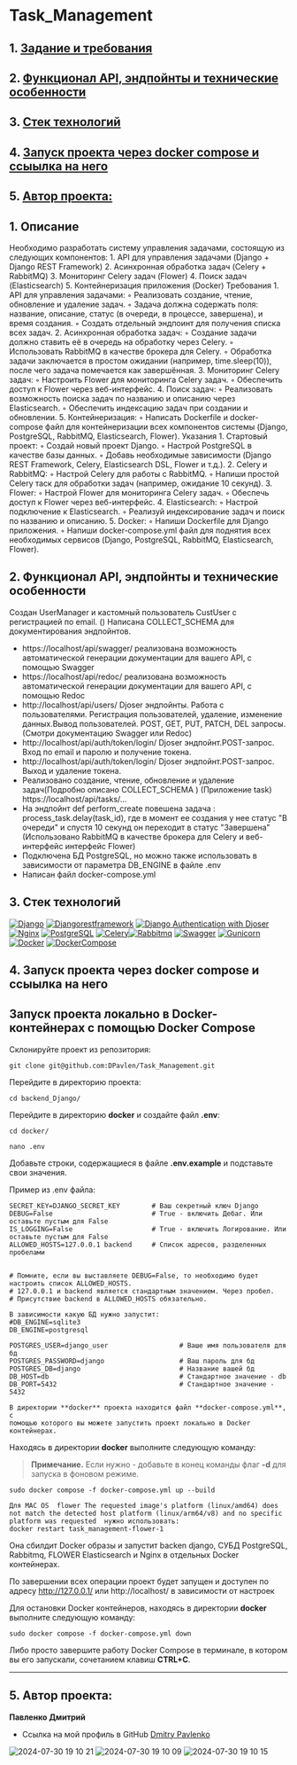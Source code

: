 # Task_Management
## 1. [Задание и требования](#1)
## 2. [Функционал API, эндпойнты и технические особенности](#2)
## 3. [Стек технологий](#3)
## 4. [Запуск проекта через docker compose и ссыылка на него](#4)
## 5. [Автор проекта:](#5)

## 1. Описание  <a id=1></a>

Необходимо разработать систему управления задачами, состоящую из следующих компонентов:
    1. API для управления задачами (Django + Django REST Framework)
    2. Асинхронная обработка задач (Celery + RabbitMQ)
    3. Мониторинг Celery задач (Flower)
    4. Поиск задач (Elasticsearch)
    5. Контейнеризация приложения (Docker)
Требования
    1. API для управления задачами:
        ◦ Реализовать создание, чтение, обновление и удаление задач.
        ◦ Задача должна содержать поля: название, описание, статус (в очереди, в процессе, завершена), и время создания.
        ◦ Создать отдельный эндпоинт для получения списка всех задач.
    2. Асинхронная обработка задач:
        ◦ Создание задачи должно ставить её в очередь на обработку через Celery.
        ◦ Использовать RabbitMQ в качестве брокера для Celery.
        ◦ Обработка задачи заключается в простом ожидании (например, time.sleep(10)), после чего задача помечается как завершённая.
    3. Мониторинг Celery задач:
        ◦ Настроить Flower для мониторинга Celery задач.
        ◦ Обеспечить доступ к Flower через веб-интерфейс.
    4. Поиск задач:
        ◦ Реализовать возможность поиска задач по названию и описанию через Elasticsearch.
        ◦ Обеспечить индексацию задач при создании и обновлении.
    5. Контейнеризация:
        ◦ Написать Dockerfile и docker-compose файл для контейнеризации всех компонентов системы (Django, PostgreSQL, RabbitMQ, Elasticsearch, Flower).
Указания
    1. Стартовый проект:
        ◦ Создай новый проект Django.
        ◦ Настрой PostgreSQL в качестве базы данных.
        ◦ Добавь необходимые зависимости (Django REST Framework, Celery, Elasticsearch DSL, Flower и т.д.).
    2. Celery и RabbitMQ:
        ◦ Настрой Celery для работы с RabbitMQ.
        ◦ Напиши простой Celery таск для обработки задач (например, ожидание 10 секунд).
    3. Flower:
        ◦ Настрой Flower для мониторинга Celery задач.
        ◦ Обеспечь доступ к Flower через веб-интерфейс.
    4. Elasticsearch:
        ◦ Настрой подключение к Elasticsearch.
        ◦ Реализуй индексирование задач и поиск по названию и описанию.
    5. Docker:
        ◦ Напиши Dockerfile для Django приложения.
        ◦ Напиши docker-compose.yml файл для поднятия всех необходимых сервисов (Django, PostgreSQL, RabbitMQ, Elasticsearch, Flower).

## 2. Функционал API, эндпойнты и технические особенности <a id=2></a>
Создан UserManager и кастомный пользователь CustUser с регистрацией по email. ()
Написана COLLECT_SCHEMA для документирования эндпойнтов.
- https://localhost/api/swagger/ реализована возможность автоматической генерации документации для вашего API, с помощью Swagger
- https://localhost/api/redoc/ реализована возможность автоматической генерации документации для вашего API, с помощью Redoc
- http://localhost/api/users/  Djoser эндпойнты. Работа с пользователями. Регистрация пользователей, удаление, изменение данных.Вывод пользователей. POST, GET, PUT, PATCH, DEL запросы.(Смотри документацию Swagger или Redoc)
- http://localhost/api/auth/token/login/ Djoser эндпойнт.POST-запрос. Вход по email и паролю и получение токена.
- http://localhost/api/auth/token/login/ Djoser эндпойнт.POST-запрос. Выход и удаление токена.
- Реализовано создание, чтение, обновление и удаление задач(Подробно описано COLLECT_SCHEMA ) (Приложение task)
  https://localhost/api/tasks/...
- На эндпойнт  def perform_create повешена задача : process_task.delay(task_id), где в момент ее создания у нее статус "В очереди"
  и спустя 10 секунд он переходит в статус "Завершена" (Использовано RabbitMQ в качестве брокера для Celery и веб-интерфейс интерфейс Flower)
- Подключена БД PostgreSQL, но можно также использовать в зависимости от параметра DB_ENGINE в файле .env
- Написан файл docker-compose.yml 


## 3. Стек технологий <a id=3></a>
[![Django](https://img.shields.io/badge/Django-4.2.1-6495ED)](https://www.djangoproject.com) [![Djangorestframework](https://img.shields.io/badge/djangorestframework-3.14.0-6495ED)](https://www.django-rest-framework.org/) [![Django Authentication with Djoser](https://img.shields.io/badge/Django_Authentication_with_Djoser-2.2.0-6495ED)](https://djoser.readthedocs.io/en/latest/getting_started.html) [![Nginx](https://img.shields.io/badge/Nginx-1.21.3-green)](https://nginx.org/ru/)  [![PostgreSQL](https://img.shields.io/badge/PostgreSQL-16-blue)](https://www.postgresql.org/) [![Celery](https://img.shields.io/badge/Celery-%205.2.7-blue?style=flat-square&logo=celery)](https://docs.celeryq.dev/en/stable/)[![Rabbitmq](https://www.rabbitmq.com/=redis)](https://www.rabbitmq.com/=redis) [![Swagger](https://img.shields.io/badge/Swagger-%201.21.7-blue?style=flat-square&logo=swagger)](https://swagger.io/) [![Gunicorn](https://img.shields.io/badge/Gunicorn-%2020.0.4-blue?style=flat-square&logo=gunicorn)](https://gunicorn.org/) [![Docker](https://img.shields.io/badge/Docker-%2024.0.5-blue?style=flat-square&logo=docker)](https://www.docker.com/) [![DockerCompose](https://img.shields.io/badge/Docker_Compose-%202.21.0-blue?style=flat-square&logo=docsdotrs)](https://docs.docker.com/compose/)




## 4. Запуск проекта через docker compose и ссыылка на него <a id=4></a>

## Запуск проекта локально в Docker-контейнерах с помощью Docker Compose

Склонируйте проект из репозитория:

```shell
git clone git@github.com:DPavlen/Task_Management.git
```


Перейдите в директорию проекта:

```shell
cd backend_Django/
```

Перейдите в директорию **docker** и создайте файл **.env**:

```shell
cd docker/
```

```shell
nano .env
```

Добавьте строки, содержащиеся в файле **.env.example** и подставьте 
свои значения.

Пример из .env файла:

```dotenv
SECRET_KEY=DJANGO_SECRET_KEY        # Ваш секретный ключ Django
DEBUG=False                         # True - включить Дебаг. Или оставьте пустым для False
IS_LOGGING=False                    # True - включить Логирование. Или оставьте пустым для False
ALLOWED_HOSTS=127.0.0.1 backend     # Список адресов, разделенных пробелами


# Помните, если вы выставляете DEBUG=False, то необходимо будет настроить список ALLOWED_HOSTS.
# 127.0.0.1 и backend является стандартным значением. Через пробел.
# Присутствие backend в ALLOWED_HOSTS обязательно.

В зависимости какую БД нужно запустит:
#DB_ENGINE=sqlite3
DB_ENGINE=postgresql

POSTGRES_USER=django_user                  # Ваше имя пользователя для бд
POSTGRES_PASSWORD=django                   # Ваш пароль для бд
POSTGRES_DB=django                         # Название вашей бд
DB_HOST=db                                 # Стандартное значение - db
DB_PORT=5432                               # Стандартное значение - 5432

```

```shell
В директории **docker** проекта находится файл **docker-compose.yml**, с 
помощью которого вы можете запустить проект локально в Docker контейнерах.
```

Находясь в директории **docker** выполните следующую команду:

> **Примечание.** Если нужно - добавьте в конец команды флаг **-d** для запуска
> в фоновом режиме.

```shell
sudo docker compose -f docker-compose.yml up --build
```
```shell
Для MAC OS  flower The requested image's platform (linux/amd64) does not match the detected host platform (linux/arm64/v8) and no specific platform was requested  нужно использовать:       
docker restart task_management-flower-1
```

Она сбилдит Docker образы и запустит backen django, СУБД PostgreSQL, Rabbitmq, FLOWER
Elasticsearch и Nginx в отдельных Docker контейнерах.

По завершении всех операции проект будет запущен и доступен по адресу
http://127.0.0.1/ или http://localhost/ в зависимости от настроек

Для остановки Docker контейнеров, находясь в директории **docker** выполните 
следующую команду:

```shell
sudo docker compose -f docker-compose.yml down
```

Либо просто завершите работу Docker Compose в терминале, в котором вы его
запускали, сочетанием клавиш **CTRL+C**.


***
 
## 5. Автор проекта: <a id=5></a> 

**Павленко Дмитрий**  
- Ссылка на мой профиль в GitHub [Dmitry Pavlenko](https://github.com/DPavlen)  

![2024-07-30 19 10 21](https://github.com/user-attachments/assets/7b85db16-7457-42b9-9e5c-6a0dc80a0261)
![2024-07-30 19 10 09](https://github.com/user-attachments/assets/e68297f3-2742-41a1-ae17-13e6a649bbf9)
![2024-07-30 19 10 15](https://github.com/user-attachments/assets/98b13fb9-b198-40fc-841d-5d9a278d08d6)

